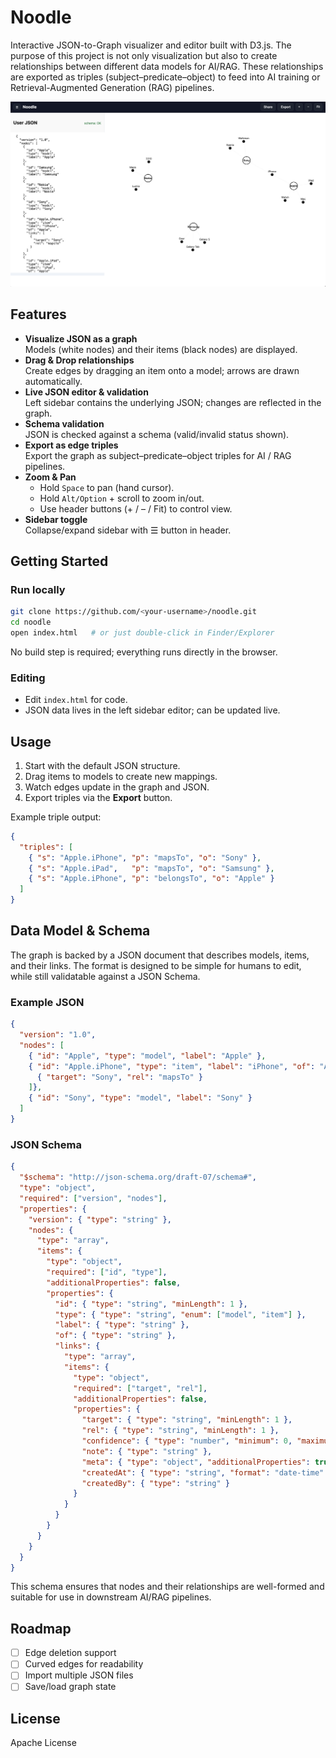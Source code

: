 

# Noodle

Interactive JSON-to-Graph visualizer and editor built with D3.js.
The purpose of this project is not only visualization but also to create relationships between different data models for AI/RAG. These relationships are exported as triples (subject–predicate–object) to feed into AI training or Retrieval-Augmented Generation (RAG) pipelines.

![demo](./screenshot.png)

## Features

- **Visualize JSON as a graph**  
  Models (white nodes) and their items (black nodes) are displayed.
- **Drag & Drop relationships**  
  Create edges by dragging an item onto a model; arrows are drawn automatically.
- **Live JSON editor & validation**  
  Left sidebar contains the underlying JSON; changes are reflected in the graph.
- **Schema validation**  
  JSON is checked against a schema (valid/invalid status shown).
- **Export as edge triples**  
  Export the graph as subject–predicate–object triples for AI / RAG pipelines.
- **Zoom & Pan**  
  - Hold `Space` to pan (hand cursor).  
  - Hold `Alt/Option` + scroll to zoom in/out.  
  - Use header buttons (+ / – / Fit) to control view.
- **Sidebar toggle**  
  Collapse/expand sidebar with ☰ button in header.

## Getting Started

### Run locally

```bash
git clone https://github.com/<your-username>/noodle.git
cd noodle
open index.html   # or just double-click in Finder/Explorer
```

No build step is required; everything runs directly in the browser.

### Editing

- Edit `index.html` for code.
- JSON data lives in the left sidebar editor; can be updated live.

## Usage

1. Start with the default JSON structure.
2. Drag items to models to create new mappings.
3. Watch edges update in the graph and JSON.
4. Export triples via the **Export** button.

Example triple output:


```json
{
  "triples": [
    { "s": "Apple.iPhone", "p": "mapsTo", "o": "Sony" },
    { "s": "Apple.iPad",   "p": "mapsTo", "o": "Samsung" },
    { "s": "Apple.iPhone", "p": "belongsTo", "o": "Apple" }
  ]
}
```

## Data Model & Schema

The graph is backed by a JSON document that describes models, items, and their links. The format is designed to be simple for humans to edit, while still validatable against a JSON Schema.

### Example JSON
```json
{
  "version": "1.0",
  "nodes": [
    { "id": "Apple", "type": "model", "label": "Apple" },
    { "id": "Apple.iPhone", "type": "item", "label": "iPhone", "of": "Apple", "links": [
      { "target": "Sony", "rel": "mapsTo" }
    ]},
    { "id": "Sony", "type": "model", "label": "Sony" }
  ]
}
```

### JSON Schema
```json
{
  "$schema": "http://json-schema.org/draft-07/schema#",
  "type": "object",
  "required": ["version", "nodes"],
  "properties": {
    "version": { "type": "string" },
    "nodes": {
      "type": "array",
      "items": {
        "type": "object",
        "required": ["id", "type"],
        "additionalProperties": false,
        "properties": {
          "id": { "type": "string", "minLength": 1 },
          "type": { "type": "string", "enum": ["model", "item"] },
          "label": { "type": "string" },
          "of": { "type": "string" },
          "links": {
            "type": "array",
            "items": {
              "type": "object",
              "required": ["target", "rel"],
              "additionalProperties": false,
              "properties": {
                "target": { "type": "string", "minLength": 1 },
                "rel": { "type": "string", "minLength": 1 },
                "confidence": { "type": "number", "minimum": 0, "maximum": 1 },
                "note": { "type": "string" },
                "meta": { "type": "object", "additionalProperties": true },
                "createdAt": { "type": "string", "format": "date-time" },
                "createdBy": { "type": "string" }
              }
            }
          }
        }
      }
    }
  }
}
```

This schema ensures that nodes and their relationships are well-formed and suitable for use in downstream AI/RAG pipelines.

## Roadmap

- [ ] Edge deletion support  
- [ ] Curved edges for readability  
- [ ] Import multiple JSON files  
- [ ] Save/load graph state

## License

Apache License